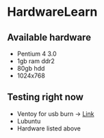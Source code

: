 # HardwareLearn

## Available hardware

- Pentium 4 3.0
- 1gb ram ddr2
- 80gb hdd
- 1024x768

## Testing right now

- Ventoy for usb burn -> [Link](https://ventoy.net/en/index.html)
- Lubuntu
- Hardware listed above
